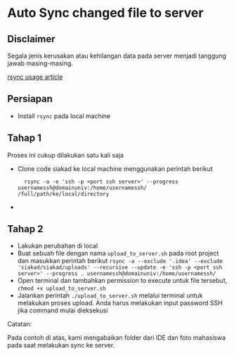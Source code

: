 # Auto Sync changed file to server

## Disclaimer
Segala jenis kerusakan atau kehilangan data pada server menjadi tanggung jawab masing-masing.



[rsync usage article](https://www.tecmint.com/sync-new-changed-modified-files-rsync-linux/)

## Persiapan

- Install `rsync` pada local machine

## Tahap 1

Proses ini cukup dilakukan satu kali saja

- Clone code siakad ke local machine menggunakan perintah berikut

  ```
    rsync -a -e 'ssh -p <port ssh server>' --progress usernamessh@domainuniv:/home/usernamessh/ /full/path/ke/local/directory
  ```
  
- 
  
## Tahap 2

- Lakukan perubahan di local
- Buat sebuah file dengan nama `upload_to_server.sh` pada root project dan masukkan perintah berikut `rsync -a --exclude '.idea' --exclude 'siakad/siakad/uploads' --recursive --update -e 'ssh -p <port ssh server>' --progress . usernamessh@domainuniv:/home/usernamessh/`
- Open terminal dan tambahkan permission to execute untuk file tersebut, `chmod +x upload_to_server.sh`
- Jalankan perintah `./upload_to_server.sh` melalui terminal untuk melakukan proses upload. Anda harus melakukan input password SSH jika command mulai dieksekusi

Catatan:

Pada contoh di atas, kami mengabaikan folder dari IDE dan foto mahasiswa pada saat melakukan sync ke server.

